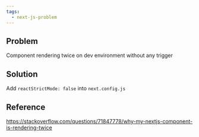 ```yaml
---
tags:
  - next-js-problem
---
```

## Problem

Component rendering twice on dev environment without any trigger

## Solution

Add `reactStrictMode: false` into `next.config.js`

## Reference

https://stackoverflow.com/questions/71847778/why-my-nextjs-component-is-rendering-twice